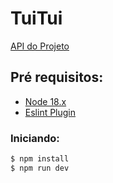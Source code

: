 # TuiTui

[API do Projeto](https://github.com/freirart/tuitui-backend)

## Pré requisitos:

- [Node 18.x](https://nodejs.org/en/)
- [Eslint Plugin](https://marketplace.visualstudio.com/items?itemName=dbaeumer.vscode-eslint)

### Iniciando:

```sh
$ npm install
$ npm run dev
```
